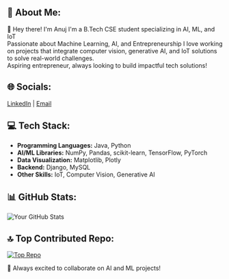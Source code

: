 
## 💫 About Me:
👋 Hey there! I'm Anuj 
I'm a B.Tech CSE student specializing in AI, ML, and IoT  
Passionate about Machine Learning, AI, and Entrepreneurship
I love working on projects that integrate computer vision, generative AI, and IoT solutions to solve real-world challenges.  
Aspiring entrepreneur, always looking to build impactful tech solutions!  

## 🌐 Socials:
[LinkedIn](linkedin.com/in/AnujSaxenaWork/l) | [Email](anujsaxena337@gmail.com)

## 💻 Tech Stack:
- **Programming Languages:** Java, Python  
- **AI/ML Libraries:** NumPy, Pandas, scikit-learn, TensorFlow, PyTorch  
- **Data Visualization:** Matplotlib, Plotly    
- **Backend:** Django, MySQL  
- **Other Skills:** IoT, Computer Vision, Generative AI  

## 📊 GitHub Stats:
![Your GitHub Stats](https://github-readme-stats.vercel.app/api?username=AnujSaxena11&show_icons=true&theme=radical)

## 🔝 Top Contributed Repo:
[![Top Repo](https://github-readme-stats.vercel.app/api/pin/?username=AnujSaxena11&repo=your-top-repo&theme=radical)](https://github.com/AnujSaxena11/your-top-repo)

🚀 Always excited to collaborate on AI and ML projects!



<!--
**AnujSaxena11/AnujSaxena11** is a ✨ _special_ ✨ repository because its `README.md` (this file) appears on your GitHub profile.

Here are some ideas to get you started:

- 🔭 I’m currently working on ...
- 🌱 I’m currently learning ...
- 👯 I’m looking to collaborate on ...
- 🤔 I’m looking for help with ...
- 💬 Ask me about ...
- 📫 How to reach me: ...
- 😄 Pronouns: ...
- ⚡ Fun fact: ...
-->
